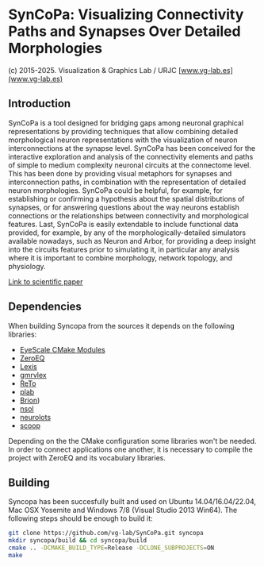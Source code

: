 # SynCoPa: Visualizing Connectivity Paths and Synapses Over Detailed Morphologies
(c) 2015-2025. Visualization & Graphics Lab / URJC
[www.vg-lab.es](www.vg-lab.es)

## Introduction
SynCoPa is a tool designed for bridging gaps among neuronal graphical representations by providing techniques that allow combining detailed morphological neuron representations with the visualization of neuron interconnections at the synapse level. SynCoPa has been conceived for the interactive exploration and analysis of the connectivity elements and paths of simple to medium complexity neuronal circuits at the connectome level. This has been done by providing visual metaphors for synapses and interconnection paths, in combination with the representation of detailed neuron morphologies. SynCoPa could be helpful, for example, for establishing or confirming a hypothesis about the spatial distributions of synapses, or for answering questions about the way neurons establish connections or the relationships between connectivity and morphological features. Last, SynCoPa is easily extendable to include functional data provided, for example, by any of the morphologically-detailed simulators available nowadays, such as Neuron and Arbor, for providing a deep insight into the circuits features prior to simulating it, in particular any analysis where it is important to combine morphology, network topology, and physiology.

[Link to scientific paper](https://www.frontiersin.org/journals/neuroinformatics/articles/10.3389/fninf.2021.753997/full) 

## Dependencies
When building Syncopa from the sources it depends on the following libraries:  

* [EyeScale CMake Modules](https://github.com/Eyescale/CMake)
* [ZeroEQ](https://github.com/HBPVIS/ZeroEQ)
* [Lexis](https://github.com/HBPVIS/Lexis)
* [gmrvlex](https://github.com/vg-lab/gmrvlex)
* [ReTo](https://github.com/vg-lab/ReTo)
* [plab](https://github.com/vg-lab/particlelab)
* [Brion](https://github.com/BlueBrain/Brion))
* [nsol](https://github.com/vg-lab/nsol)
* [neurolots](https://github.com/vg-lab/neurolots)
* [scoop](https://github.com/vg-lab/scoop)

Depending on the the CMake configuration some libraries won't be needed. In order to connect applications one another, it is necessary to compile the project with ZeroEQ and its vocabulary libraries.

## Building
Syncopa has been succesfully built and used on Ubuntu 14.04/16.04/22.04, Mac OSX Yosemite and Windows 7/8 (Visual Studio 2013 Win64). The following steps should be enough to build it:

```bash
git clone https://github.com/vg-lab/SynCoPa.git syncopa
mkdir syncopa/build && cd syncopa/build
cmake .. -DCMAKE_BUILD_TYPE=Release -DCLONE_SUBPROJECTS=ON
make
```
